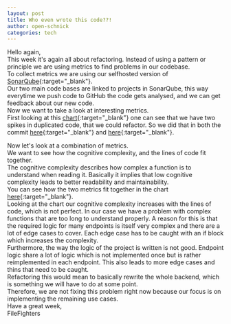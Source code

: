 ```yaml
---
layout: post
title: Who even wrote this code??!
author: open-schnick
categories: tech
---
```

Hello again,  
This week it's again all about refactoring. Instead of using a pattern or principle we are using metrics to find problems in our codebase.  
To collect metrics we are using our selfhosted version of [SonarQube](https://sonar.filefighter.de/){:target="_blank"}.  
Our two main code bases are linked to projects in SonarQube, this way everytime we push code to GitHub the code gets analysed, and we can get feedback about our new code.  
Now we want to take a look at interesting metrics.  
First looking at this [chart](https://sonar.filefighter.de/project/activity?custom_metrics=duplicated_lines&graph=custom&id=de.filefighter%3Arest&selected_date=2021-05-18T23%3A08%3A52%2B0000){:target="_blank"} one can see that we have two spikes in duplicated code, that we could refactor. So we did that in both the commit [here](https://github.com/FileFighter/RestApi/commit/85d7bb85812696661316a754e13f6735e2ad53f2){:target="_blank"} and [here](https://github.com/FileFighter/RestApi/commit/bc7cda6cc6f56631c78356c2af750ff104560c1f){:target="_blank"}.  

Now let's look at a combination of metrics.  
We want to see how the cognitive complexity, and the lines of code fit together.  
The cognitive complexity describes how complex a function is to understand when reading it. Basically it implies that low cognitive complexity leads to better readability and maintainability.  
You can see how the two metrics fit together in the chart [here](https://sonar.filefighter.de/project/activity?custom_metrics=cognitive_complexity%2Cncloc&graph=custom&id=de.filefighter%3Arest){:target="_blank"}.  
Looking at the chart our cognitive complexity increases with the lines of code, which is not perfect. In our case we have a problem with complex functions that are too long to understand properly. A reason for this is that the required logic for many endpoints is itself very complex and there are a lot of edge cases to cover. Each edge case has to be caught with an if block which increases the complexity.  
Furthermore, the way the logic of the project is written is not good. Endpoint logic share a lot of logic which is not implemented once but is rather reimplemented in each endpoint. This also leads to more edge cases and thins that need to be caught.  
Refactoring this would mean to basically rewrite the whole backend, which is something we will have to do at some point.  
Therefore, we are not fixing this problem right now because our focus is on implementing the remaining use cases.  
Have a great week,  
FileFighters